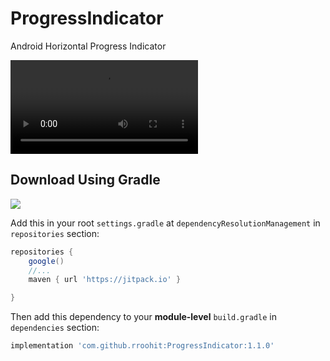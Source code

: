 # ProgressIndicator
Android Horizontal Progress Indicator

![Progress Indicator UseCase](https://user-images.githubusercontent.com/36406595/207393203-666fa372-16c4-4bd7-95f6-cef6bdcef473.mp4)


## Download Using Gradle
[![](https://jitpack.io/v/rroohit/ProgressIndicator.svg)](https://jitpack.io/#rroohit/ProgressIndicator)

Add this in your root `settings.gradle` at `dependencyResolutionManagement` in `repositories` section:

```groovy
repositories {
    google()
    //...
    maven { url 'https://jitpack.io' }

}
```

Then add this dependency to your **module-level** `build.gradle` in `dependencies` section:
```groovy
implementation 'com.github.rroohit:ProgressIndicator:1.1.0'
```
